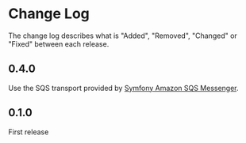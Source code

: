 # Change Log

The change log describes what is "Added", "Removed", "Changed" or "Fixed" between each release.

## 0.4.0

Use the SQS transport provided by [Symfony Amazon SQS Messenger](https://symfony.com/doc/current/messenger.html#amazon-sqs).

## 0.1.0

First release